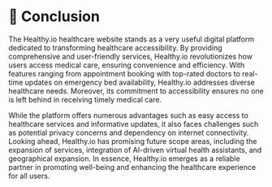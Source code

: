 # 📝 Conclusion

The Healthy.io healthcare website stands as a very useful digital platform dedicated to transforming healthcare accessibility. By providing comprehensive and user-friendly services, Healthy.io revolutionizes how users access medical care, ensuring convenience and efficiency. With features ranging from appointment booking with top-rated doctors to real-time updates on emergency bed availability, Healthy.io addresses diverse healthcare needs. Moreover, its commitment to accessibility ensures no one is left behind in receiving timely medical care.

While the platform offers numerous advantages such as easy access to healthcare services and informative updates, it also faces challenges such as potential privacy concerns and dependency on internet connectivity. Looking ahead, Healthy.io has promising future scope areas, including the expansion of services, integration of AI-driven virtual health assistants, and geographical expansion. In essence, Healthy.io emerges as a reliable partner in promoting well-being and enhancing the healthcare experience for all users.
